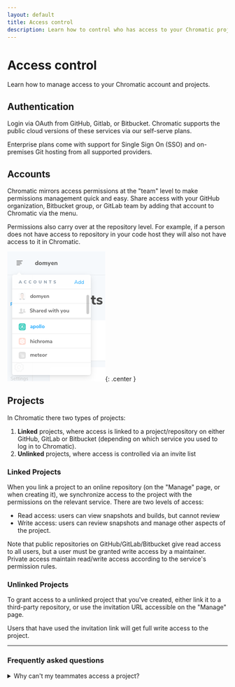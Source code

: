```yaml
---
layout: default
title: Access control
description: Learn how to control who has access to your Chromatic project
---
```


# Access control

Learn how to manage access to your Chromatic account and projects.

## Authentication

Login via OAuth from GitHub, Gitlab, or Bitbucket. Chromatic supports the public cloud versions of these services via our self-serve plans.

Enterprise plans come with support for Single Sign On (SSO) and on-premises Git hosting from all supported providers.

## Accounts

Chromatic mirrors access permissions at the "team" level to make permissions management quick and easy. Share access with your GitHub organization, Bitbucket group, or GitLab team by adding that account to Chromatic via the menu.

Permissions also carry over at the repository level. For example, if a person does not have access to repository in your code host they will also not have access to it in Chromatic.

![Account menu](img/account-menu.png){: .center }

## Projects

In Chromatic there two types of projects:

1. **Linked** projects, where access is linked to a project/repository on either GitHub, GitLab or Bitbucket (depending on which service you used to log in to Chromatic).
2. **Unlinked** projects, where access is controlled via an invite list

### Linked Projects

When you link a project to an online repository (on the "Manage" page, or when creating it), we synchronize access to the project with the permissions on the relevant service. There are two levels of access:

- Read access: users can view snapshots and builds, but cannot review
- Write access: users can review snapshots and manage other aspects of the project.

Note that public repositories on GitHub/GitLab/Bitbucket give read access to all users, but a user must be granted write access by a maintainer. Private access maintain read/write access according to the service's permission rules.

### Unlinked Projects

To grant access to a unlinked project that you've created, either link it to a third-party repository, or use the invitation URL accessible on the "Manage" page.

Users that have used the invitation link will get full write access to the project.

---

### Frequently asked questions

<details>
<summary>Why can't my teammates access a project?</summary>

Check that your teammates are listed as collaborators in that repository. If they aren't listed, please add them and try accessing the Chromatic project again (you may have to re-login). Chromatic syncs permissions at the account _and_ repo level.

</details>
